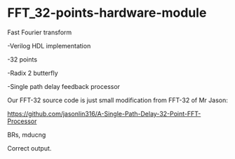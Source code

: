 # FFT_32-points-hardware-module

Fast Fourier transform

-Verilog HDL implementation

-32 points

-Radix 2 butterfly

-Single path delay feedback processor

Our FFT-32 source code is just small modification from FFT-32 of Mr Jason:

https://github.com/jasonlin316/A-Single-Path-Delay-32-Point-FFT-Processor

BRs,
mducng

Correct output.
